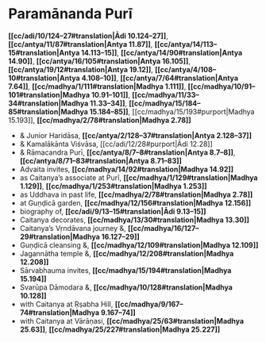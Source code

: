 # Paramānanda Purī

**[[cc/adi/10/124–27#translation|Ādi 10.124–27]]**, **[[cc/antya/11/87#translation|Antya 11.87]]**, **[[cc/antya/14/113–15#translation|Antya 14.113–15]]**, **[[cc/antya/14/90#translation|Antya 14.90]]**, **[[cc/antya/16/105#translation|Antya 16.105]]**, **[[cc/antya/19/12#translation|Antya 19.12]]**, **[[cc/antya/4/108–10#translation|Antya 4.108–10]]**, **[[cc/antya/7/64#translation|Antya 7.64]]**, **[[cc/madhya/1/111#translation|Madhya 1.111]]**, **[[cc/madhya/10/91–101#translation|Madhya 10.91–101]]**, **[[cc/madhya/11/33–34#translation|Madhya 11.33–34]]**, **[[cc/madhya/15/184–85#translation|Madhya 15.184–85]]**, [[cc/madhya/15/193#purport|Madhya 15.193]], **[[cc/madhya/2/78#translation|Madhya 2.78]]**

* & Junior Haridāsa, **[[cc/antya/2/128–37#translation|Antya 2.128–37]]**
* & Kamalākānta Viśvāsa, [[cc/adi/12/28#purport|Ādi 12.28]]
* & Rāmacandra Purī, **[[cc/antya/8/7–8#translation|Antya 8.7–8]]**, **[[cc/antya/8/71–83#translation|Antya 8.71–83]]**
* Advaita invites, **[[cc/madhya/14/92#translation|Madhya 14.92]]**
* as Caitanya’s associate at Purī, **[[cc/madhya/1/129#translation|Madhya 1.129]]**, **[[cc/madhya/1/253#translation|Madhya 1.253]]**
* as Uddhava in past life, **[[cc/madhya/2/78#translation|Madhya 2.78]]**
* at Guṇḍicā garden, **[[cc/madhya/12/156#translation|Madhya 12.156]]**
* biography of, **[[cc/adi/9/13–15#translation|Ādi 9.13–15]]**
* Caitanya decorates, **[[cc/madhya/13/30#translation|Madhya 13.30]]**
* Caitanya’s Vṛndāvana journey &, **[[cc/madhya/16/127–29#translation|Madhya 16.127–29]]**
* Guṇḍicā cleansing &, **[[cc/madhya/12/109#translation|Madhya 12.109]]**
* Jagannātha temple &, **[[cc/madhya/12/208#translation|Madhya 12.208]]**
* Sārvabhauma invites, **[[cc/madhya/15/194#translation|Madhya 15.194]]**
* Svarūpa Dāmodara &, **[[cc/madhya/10/128#translation|Madhya 10.128]]**
* with Caitanya at Ṛṣabha Hill, **[[cc/madhya/9/167–74#translation|Madhya 9.167–74]]**
* with Caitanya at Vārāṇasi, **[[cc/madhya/25/63#translation|Madhya 25.63]]**, **[[cc/madhya/25/227#translation|Madhya 25.227]]**
